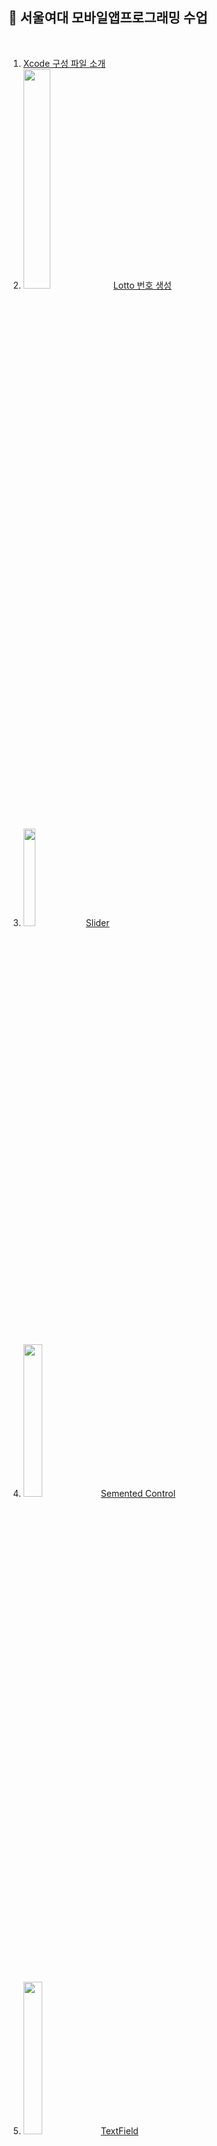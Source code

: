 ## 🏫 서울여대 모바일앱프로그래밍 수업
<br>

1. [Xcode 구성 파일 소개](https://github.com/ERIN56/iOS-STUDY/blob/master/서울여대%20모바일앱프로그래밍%20수업/xcode%20구성%20파일%20소개.md)
2. <img src="https://user-images.githubusercontent.com/83942393/134768661-ebf91332-2384-4909-babf-9545f89284f7.png" width="30%"></img>[Lotto 번호 생성](https://github.com/ERIN56/iOS-STUDY/blob/master/서울여대%20모바일앱프로그래밍%20수업/lottoNumber.swift)
</br>

3. <img src="https://user-images.githubusercontent.com/83942393/134769546-70934215-c3c1-45b9-949b-029180a95b84.png" width="20%"></img> [Slider](https://github.com/ERIN56/iOS-STUDY/blob/master/서울여대%20모바일앱프로그래밍%20수업/slider.swift)
</br>

4. <img src="https://user-images.githubusercontent.com/83942393/134770406-76fd3c25-d6b9-4941-b465-c105ab2b4a25.png" width="25%"></img> [Semented Control](https://github.com/ERIN56/iOS-STUDY/blob/master/서울여대%20모바일앱프로그래밍%20수업/segmentedcontrol.swift)
</br>

5. <img src="https://user-images.githubusercontent.com/83942393/134770504-c20c7ee7-2ede-4e95-874c-f8e97f33a844.png" width="25%"></img> [TextField](https://github.com/ERIN56/iOS-STUDY/blob/master/서울여대%20모바일앱프로그래밍%20수업/textfield.md)
</br>

6. 윤년테스트
